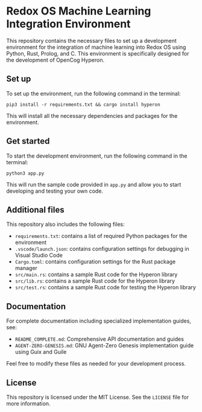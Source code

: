 


# Redox OS Machine Learning Integration Environment

This repository contains the necessary files to set up a development environment for the integration of machine learning into Redox OS using Python, Rust, Prolog, and C. This environment is specifically designed for the development of OpenCog Hyperon.

## Set up

To set up the environment, run the following command in the terminal:

```
pip3 install -r requirements.txt && cargo install hyperon
```

This will install all the necessary dependencies and packages for the environment.

## Get started

To start the development environment, run the following command in the terminal:

```
python3 app.py
```

This will run the sample code provided in `app.py` and allow you to start developing and testing your own code.

## Additional files

This repository also includes the following files:

- `requirements.txt`: contains a list of required Python packages for the environment
- `.vscode/launch.json`: contains configuration settings for debugging in Visual Studio Code
- `Cargo.toml`: contains configuration settings for the Rust package manager
- `src/main.rs`: contains a sample Rust code for the Hyperon library
- `src/lib.rs`: contains a sample Rust code for the Hyperon library
- `src/test.rs`: contains a sample Rust code for testing the Hyperon library

## Documentation

For complete documentation including specialized implementation guides, see:

- `README_COMPLETE.md`: Comprehensive API documentation and guides
- `AGENT-ZERO-GENESIS.md`: GNU Agent-Zero Genesis implementation guide using Guix and Guile

Feel free to modify these files as needed for your development process.

## License

This repository is licensed under the MIT License. See the `LICENSE` file for more information.

